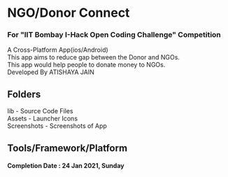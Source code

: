 # NGO/Donor Connect

### For "IIT Bombay I-Hack Open Coding Challenge" Competition
A Cross-Platform App(ios/Android)\
This app aims to reduce gap between the Donor and NGOs.\
This app would help people to donate money to NGOs.\
Developed By ATISHAYA JAIN

## Folders
lib - Source Code Files\
Assets - Launcher Icons\
Screenshots - Screenshots of App

## Tools/Framework/Platform

#### Completion Date : 24 Jan 2021, Sunday